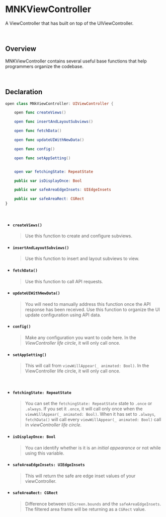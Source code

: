 # MNKViewController
A ViewController that has built on top of the UIViewController.

<br>

## Overview
MNKViewController contains several useful base functions that help programmers organize the codebase.

<br>

## Declaration

```swift
open class MNkViewController: UIViewController {

    open func createViews()

    open func insertAndLayoutSubviews()

    open func fetchData()

    open func updateUIWithNewData()

    open func config()

    open func setAppSetting()


    open var fetchingState: RepeatState

    public var isDisplayOnce: Bool

    public var safeAreaEdgeInsets: UIEdgeInsets

    public var safeAreaRect: CGRect
}
```

<br>

-  #### `createViews()`
                    
    > Use this function to create and configure subviews.

-   #### `insertAndLayoutSubviews()`

    > Use this function to insert and layout subviews to view.

-   #### `fetchData()`

    > Use this function to call API requests.

-   #### `updateUIWithNewData()`

    > You will need to manually address this function once the API response has been received. Use this function to organize the UI update configuration using API data. 

-   #### `config()`

    > Make any configuration you want to code here. In the *ViewController life circle*, it will only call once.

-   #### `setAppSetting()`

    > This will call from `viewWillAppear(_ animated: Bool)`. In the ViewController life circle, it will only call once.

    <br>

-   #### `fetchingState: RepeatState`

    > You can set the `fetchingState: RepeatState` state to `.once` or `.always`.  If you set it `.once`, it will call only once when the `viewWillAppear(_ animated: Bool)`.  When it has set to `.always`, `fetchData()` will call every `viewWillAppear(_ animated: Bool)` call in *viewController life circle*.

-   #### `isDisplayOnce: Bool`

    > You can identify whether is it is an *initial appearance* or not while using this variable.

-   #### `safeAreaEdgeInsets: UIEdgeInsets`
    > This will return the safe are edge inset values of your viewController. 

-   #### `safeAreaRect: CGRect`
    > Difference between `UIScreen.bounds` and the  `safeAreaEdgeInsets`. The filtered area frame will be returning as a `CGRect` value.
